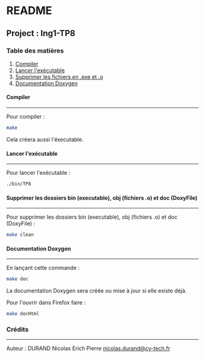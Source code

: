 # README
## Project : Ing1-TP8
### Table des matières
1. [Compiler](#compiler)
2. [Lancer l'exécutable](#exe)
3. [Supprimer les fichiers en .exe et .o](#suppr)
4. [Documentation Doxygen](#doxy)

#### Compiler
***
Pour compiler :
```sh
make
```
Cela créera aussi l'éxecutable.
#### Lancer l'exécutable
***
Pour lancer l'exécutable :
```sh
./bin/TP8
```
#### Supprimer les dossiers bin (executable), obj (fichiers .o) et doc (DoxyFile)
***
Pour supprimer les dossiers bin (executable), obj (fichiers .o) et doc (DoxyFile) :
```sh
make clean
```
#### Documentation Doxygen
***
En lançant cette commande :
```sh
make doc
```
La documentation Doxygen sera créée ou mise à jour si elle existe déjà.

Pour l'ouvrir dans Firefox faire :
```sh
make docHtml
```

### Crédits
***
Auteur : DURAND Nicolas Erich Pierre <nicolas.durand@cy-tech.fr>
